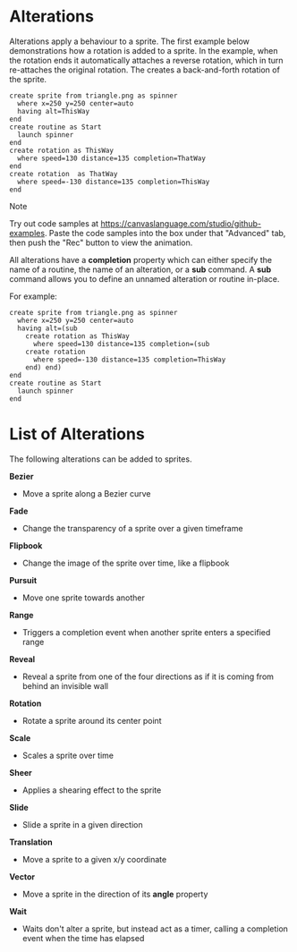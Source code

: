 # Alterations

Alterations apply a behaviour to a sprite. The first example below demonstrations how a rotation is added to a sprite. In the example, when the rotation ends it automatically attaches a reverse rotation, which in turn re-attaches the original rotation. The creates a back-and-forth rotation of the sprite.

```
create sprite from triangle.png as spinner
  where x=250 y=250 center=auto
  having alt=ThisWay
end
create routine as Start
  launch spinner
end
create rotation as ThisWay
  where speed=130 distance=135 completion=ThatWay
end
create rotation  as ThatWay 
  where speed=-130 distance=135 completion=ThisWay
end
```

> [!NOTE]
> Try out code samples at https://canvaslanguage.com/studio/github-examples.
> Paste the code samples into the box under that "Advanced" tab,
> then push the "Rec" button to view the animation.

All alterations have a **completion** property which can either specify the name of a routine, the name of an alteration, or a **sub** command. A **sub** command allows you to define an unnamed alteration or routine in-place.

For example:
```
create sprite from triangle.png as spinner
  where x=250 y=250 center=auto
  having alt=(sub
    create rotation as ThisWay
      where speed=130 distance=135 completion=(sub
    create rotation
      where speed=-130 distance=135 completion=ThisWay
    end) end)
end
create routine as Start
  launch spinner
end
```

# List of Alterations

The following alterations can be added to sprites.

**Bezier**
 - Move a sprite along a Bezier curve

**Fade**
 - Change the transparency of a sprite over a given timeframe

**Flipbook**
 - Change the image of the sprite over time, like a flipbook

**Pursuit**
 - Move one sprite towards another

**Range**
 - Triggers a completion event when another sprite enters a specified range

**Reveal**
 - Reveal a sprite from one of the four directions as if it is coming from behind an invisible wall

**Rotation**
 - Rotate a sprite around its center point

**Scale**
 - Scales a sprite over time

**Sheer**
 - Applies a shearing effect to the sprite

**Slide**
 - Slide a sprite in a given direction

**Translation**
 - Move a sprite to a given x/y coordinate

**Vector**
 - Move a sprite in the direction of its **angle** property

**Wait**
 - Waits don't alter a sprite, but instead act as a timer, calling a completion event when the time has elapsed


